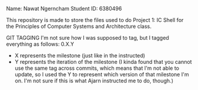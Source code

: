 Name: Nawat Ngerncham
Student ID: 6380496

This repository is made to store the files used to do Project 1: IC Shell for the Principles of
Computer Systems and Architecture class.

GIT TAGGING
I'm not sure how I was supposed to tag, but I tagged everything as follows: 0.X.Y
- X represents the milestone (just like in the instructed)
- Y represents the iteration of the milestone (I kinda found that you cannot use the same tag
  across commits, which means that I'm not able to update, so I used the Y to represent which
  version of that milestone I'm on. I'm not sure if this is what Ajarn instructed me to do, though.)